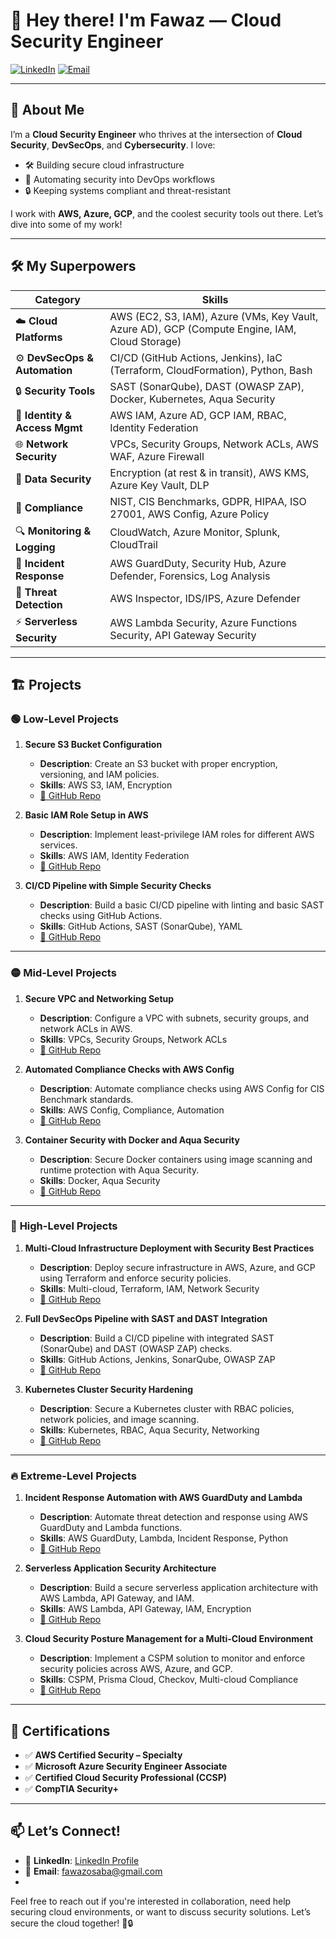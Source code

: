 # 👋 **Hey there! I'm Fawaz — Cloud Security Engineer**

[![LinkedIn](https://img.shields.io/badge/LinkedIn-0077B5?style=for-the-badge&logo=linkedin&logoColor=white)](https://www.linkedin.com/in/fawaz-s-3ba300188/) [![Email](https://img.shields.io/badge/Email-D14836?style=for-the-badge&logo=gmail&logoColor=white)](mailto:fawazosaba@gmail.com)

---

## 🌟 **About Me**

I’m a **Cloud Security Engineer** who thrives at the intersection of **Cloud Security**, **DevSecOps**, and **Cybersecurity**. I love:

- 🛠️ Building secure cloud infrastructure  
- 🔄 Automating security into DevOps workflows  
- 🔒 Keeping systems compliant and threat-resistant  

I work with **AWS, Azure, GCP**, and the coolest security tools out there. Let’s dive into some of my work!

---

## 🛠️ **My Superpowers**

| **Category**                    | **Skills**                                                                                      |
|---------------------------------|-----------------------------------------------------------------------------------------------|
| ☁️ **Cloud Platforms**          | AWS (EC2, S3, IAM), Azure (VMs, Key Vault, Azure AD), GCP (Compute Engine, IAM, Cloud Storage)|
| ⚙️ **DevSecOps & Automation**   | CI/CD (GitHub Actions, Jenkins), IaC (Terraform, CloudFormation), Python, Bash                |
| 🔒 **Security Tools**           | SAST (SonarQube), DAST (OWASP ZAP), Docker, Kubernetes, Aqua Security                         |
| 🔑 **Identity & Access Mgmt**   | AWS IAM, Azure AD, GCP IAM, RBAC, Identity Federation                                         |
| 🌐 **Network Security**         | VPCs, Security Groups, Network ACLs, AWS WAF, Azure Firewall                                  |
| 🔐 **Data Security**            | Encryption (at rest & in transit), AWS KMS, Azure Key Vault, DLP                              |
| 📜 **Compliance**               | NIST, CIS Benchmarks, GDPR, HIPAA, ISO 27001, AWS Config, Azure Policy                       |
| 🔍 **Monitoring & Logging**     | CloudWatch, Azure Monitor, Splunk, CloudTrail                                                 |
| 🚨 **Incident Response**        | AWS GuardDuty, Security Hub, Azure Defender, Forensics, Log Analysis                         |
| 🦾 **Threat Detection**         | AWS Inspector, IDS/IPS, Azure Defender                                                        |
| ⚡ **Serverless Security**       | AWS Lambda Security, Azure Functions Security, API Gateway Security                           |

---

## 🏗️ **Projects**

### 🟢 **Low-Level Projects**

1. **Secure S3 Bucket Configuration**  
   - **Description**: Create an S3 bucket with proper encryption, versioning, and IAM policies.  
   - **Skills**: AWS S3, IAM, Encryption  
   - [🔗 GitHub Repo](#)

2. **Basic IAM Role Setup in AWS**  
   - **Description**: Implement least-privilege IAM roles for different AWS services.  
   - **Skills**: AWS IAM, Identity Federation  
   - [🔗 GitHub Repo](#)

3. **CI/CD Pipeline with Simple Security Checks**  
   - **Description**: Build a basic CI/CD pipeline with linting and basic SAST checks using GitHub Actions.  
   - **Skills**: GitHub Actions, SAST (SonarQube), YAML  
   - [🔗 GitHub Repo](#)

---

### 🟡 **Mid-Level Projects**

1. **Secure VPC and Networking Setup**  
   - **Description**: Configure a VPC with subnets, security groups, and network ACLs in AWS.  
   - **Skills**: VPCs, Security Groups, Network ACLs  
   - [🔗 GitHub Repo](#)

2. **Automated Compliance Checks with AWS Config**  
   - **Description**: Automate compliance checks using AWS Config for CIS Benchmark standards.  
   - **Skills**: AWS Config, Compliance, Automation  
   - [🔗 GitHub Repo](#)

3. **Container Security with Docker and Aqua Security**  
   - **Description**: Secure Docker containers using image scanning and runtime protection with Aqua Security.  
   - **Skills**: Docker, Aqua Security  
   - [🔗 GitHub Repo](#)

---

### 🔴 **High-Level Projects**

1. **Multi-Cloud Infrastructure Deployment with Security Best Practices**  
   - **Description**: Deploy secure infrastructure in AWS, Azure, and GCP using Terraform and enforce security policies.  
   - **Skills**: Multi-cloud, Terraform, IAM, Network Security  
   - [🔗 GitHub Repo](#)

2. **Full DevSecOps Pipeline with SAST and DAST Integration**  
   - **Description**: Build a CI/CD pipeline with integrated SAST (SonarQube) and DAST (OWASP ZAP) checks.  
   - **Skills**: GitHub Actions, Jenkins, SonarQube, OWASP ZAP  
   - [🔗 GitHub Repo](#)

3. **Kubernetes Cluster Security Hardening**  
   - **Description**: Secure a Kubernetes cluster with RBAC policies, network policies, and image scanning.  
   - **Skills**: Kubernetes, RBAC, Aqua Security, Networking  
   - [🔗 GitHub Repo](#)

---

### 🔥 **Extreme-Level Projects**

1. **Incident Response Automation with AWS GuardDuty and Lambda**  
   - **Description**: Automate threat detection and response using AWS GuardDuty and Lambda functions.  
   - **Skills**: AWS GuardDuty, Lambda, Incident Response, Python  
   - [🔗 GitHub Repo](#)

2. **Serverless Application Security Architecture**  
   - **Description**: Build a secure serverless application architecture with AWS Lambda, API Gateway, and IAM.  
   - **Skills**: AWS Lambda, API Gateway, IAM, Encryption  
   - [🔗 GitHub Repo](#)

3. **Cloud Security Posture Management for a Multi-Cloud Environment**  
   - **Description**: Implement a CSPM solution to monitor and enforce security policies across AWS, Azure, and GCP.  
   - **Skills**: CSPM, Prisma Cloud, Checkov, Multi-cloud Compliance  
   - [🔗 GitHub Repo](#)

---

## 🏅 **Certifications**

- ✅ **AWS Certified Security – Specialty**  
- ✅ **Microsoft Azure Security Engineer Associate**  
- ✅ **Certified Cloud Security Professional (CCSP)**  
- ✅ **CompTIA Security+**  

---

## 📫 **Let’s Connect!**

- 💼 **LinkedIn**: [LinkedIn Profile](https://www.linkedin.com/in/fawaz-s-3ba300188/)  
- 📧 **Email**: [fawazosaba@gmail.com](mailto:fawaz@example.com)
- 
Feel free to reach out if you're interested in collaboration, need help securing cloud environments, or want to discuss security solutions. Let’s secure the cloud together! 🚀🔒
